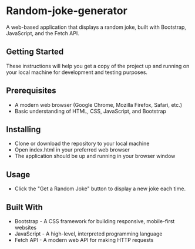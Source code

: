 # Random-joke-generator
A web-based application that displays a random joke, built with Bootstrap, JavaScript, and the Fetch API.

## Getting Started
These instructions will help you get a copy of the project up and running on your local machine for development and testing purposes.

## Prerequisites
- A modern web browser (Google Chrome, Mozilla Firefox, Safari, etc.)
- Basic understanding of HTML, CSS, JavaScript, and Bootstrap

## Installing
- Clone or download the repository to your local machine
- Open index.html in your preferred web browser
- The application should be up and running in your browser window

## Usage
- Click the "Get a Random Joke" button to display a new joke each time.

## Built With
- Bootstrap - A CSS framework for building responsive, mobile-first websites
- JavaScript - A high-level, interpreted programming language
- Fetch API - A modern web API for making HTTP requests
